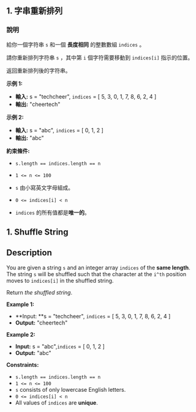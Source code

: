 ## 1. 字串重新排列

### 說明

給你一個字符串 `s` 和一個 **長度相同** 的整數數組 `indices` 。

請你重新排列字符串 `s` ，其中第 `i` 個字符需要移動到 `indices[i]` 指示的位置。

返回重新排列後的字符串。

**示例 1:**

- **輸入:** s = "techcheer", `indices` = [ 5, 3, 0, 1, 7, 8, 6, 2, 4 ]
- **輸出:** "cheertech"

**示例 2:**

- **輸入:** s = "abc", `indices` = [ 0, 1, 2 ]
- **輸出:** "abc"

**約束條件:**

- `s.length == indices.length == n`

- `1 <= n <= 100`

- `s` 由小寫英文字母組成。

- `0 <= indices[i] < n`

- `indices` 的所有值都是**唯一的**。

  

## 1. Shuffle String

## Description

You are given a string `s` and an integer array `indices` of the **same length**. The string `s` will be shuffled such that the character at the `i^th` position moves to `indices[i]` in the shuffled string.

Return *the shuffled string*.

**Example 1:**

- **Input: **s = "techcheer", `indices` = [ 5, 3, 0, 1, 7, 8, 6, 2, 4 ]
- **Output:** "cheertech"

**Example 2:**

- **Input:** s = "abc",`indices` = [ 0, 1, 2 ]
- **Output:** "abc"

**Constraints:**

- `s.length == indices.length == n`
- `1 <= n <= 100`
- `s` consists of only lowercase English letters.
- `0 <= indices[i] < n`
- All values of `indices` are **unique**.
